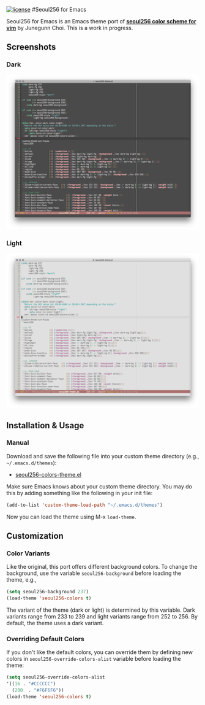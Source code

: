 [![license](https://img.shields.io/github/license/mashape/apistatus.svg?style=plastic)](https://github.com/anandpiyer/seoul256-emacs/blob/master/LICENSE)
#Seoul256 for Emacs 

Seoul256 for Emacs is an Emacs theme port of [**seoul256 color scheme for vim**](https://github.com/junegunn/seoul256.vim/) by Junegunn Choi. This is a work in progress.

## Screenshots
### Dark
![Seoul256-Emacs-Dark](seoul256-emacs-dark.png?raw=true "Dark Variant")
### Light
![Seoul256-Emacs-Light](seoul256-emacs-light.png?raw=true "Light Variant")

## Installation & Usage
### Manual
Download and save the following file into your custom theme directory (e.g., `~/.emacs.d/themes`):

* [seoul256-colors-theme.el](https://raw.githubusercontent.com/anandpiyer/seoul256-emacs/master/seoul256-colors-theme.el)

Make sure Emacs knows about your custom theme directory. You may do this by adding something like the following in your init file: 

```el
(add-to-list 'custom-theme-load-path "~/.emacs.d/themes")
```

Now you can load the theme using M-x `load-theme`.

## Customization
### Color Variants
Like the original, this port offers different background colors. To change the background, use the variable `seoul256-background` before loading the theme, e.g.,
 
```el
(setq seoul256-background 237)
(load-theme 'seoul256-colors t)
```
The variant of the theme (dark or light) is determined by this variable. Dark variants range from 233 to 239 and light variants range from 252 to 256. By default, the theme uses a dark variant. 

### Overriding Default Colors
If you don't like the default colors, you can override them by defining new colors in `seoul256-override-colors-alist` variable before loading the theme:

```el
(setq seoul256-override-colors-alist
'((16 . "#CCCCCC")
  (200  . "#F6F6F6"))
(load-theme 'seoul256-colors t)
```
